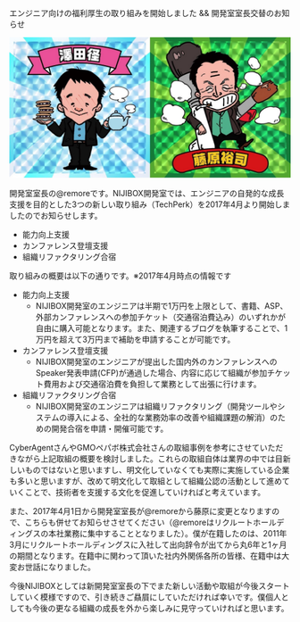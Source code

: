 エンジニア向けの福利厚生の取り組みを開始しました && 開発室室長交替のお知らせ

![sawada2fujiwara](blogs/20170331-techperk/sawada2fujiwara.jpg)

開発室室長の@remoreです。NIJIBOX開発室では、エンジニアの自発的な成長支援を目的とした3つの新しい取り組み（TechPerk）を2017年4月より開始しましたのでお知らせします。

- 能力向上支援
- カンファレンス登壇支援
- 組織リファクタリング合宿

取り組みの概要は以下の通りです。※2017年4月時点の情報です

- 能力向上支援
  * NIJIBOX開発室のエンジニアは半期で1万円を上限として、書籍、ASP、外部カンファレンスへの参加チケット（交通宿泊費込み）のいずれかが自由に購入可能となります。また、関連するブログを執筆することで、1万円を超えて3万円まで補助を申請することが可能です。
- カンファレンス登壇支援
  * NIJIBOX開発室のエンジニアが提出した国内外のカンファレンスへのSpeaker発表申請(CFP)が通過した場合、内容に応じて組織が参加チケット費用および交通宿泊費を負担して業務として出張に行けます。
- 組織リファクタリング合宿
  * NIJIBOX開発室のエンジニアは組織リファクタリング（開発ツールやシステムの導入による、全社的な業務効率の改善や組織課題の解消）のための開発合宿を申請・開催可能です。

CyberAgentさんやGMOペパボ株式会社さんの取組事例を参考にさせていただきながら上記取組の概要を検討しました。これらの取組自体は業界の中では目新しいものではないと思いますし、明文化していなくても実際に実施している企業も多いと思いますが、改めて明文化して取組として組織公認の活動として進めていくことで、技術者を支援する文化を促進していければと考えています。

また、2017年4月1日から開発室室長が@remoreから藤原に変更となりますので、こちらも併せてお知らせさせてください（@remoreはリクルートホールディングスの本社業務に集中することとなりました）。僕が在籍したのは、2011年3月にリクルートホールディングスに入社して出向辞令が出てから丸6年と1ヶ月の期間となります。在籍中に関わって頂いた社内外関係各所の皆様、在籍中は大変お世話になりました。

今後NIJIBOXとしては新開発室室長の下でまた新しい活動や取組が今後スタートしていく模様ですので、引き続きご贔屓にしていただければ幸いです。僕個人としても今後の更なる組織の成長を外から楽しみに見守っていければと思います。
